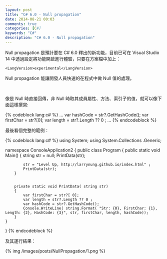 ```yaml
---
layout: post
title: "C# 6.0 - Null propagation"
date: 2014-08-21 00:03
comments: true
categories: [C#]
keywords: "C#"
description: "C# 6.0 - Null propagation"
---
```


Null propagation 是預計要在 C# 6.0 釋出的新功能，目前已可在 Visual Studio 14 中透過設定將功能開啟進行體驗，只要在方案檔中加上：

<!-- More -->

    <LangVersion>experimental</LangVersion>

Null propagation 能讓開發人員快速的在程式中做 Null 值的處理。  

<br/>

像是 Null 時直接回傳，非 Null 時取其成員屬性、方法、索引子的值，就可以像下面這樣撰寫:  

{% codeblock lang:c# %}
...
var hashCode = str?.GetHashCode();
var firstChar = str?[0];
var length = str?.Length ?? 0 ;
...
{% endcodeblock %}


最後看個完整的範例：  

{% codeblock lang:c# %}
using System;
using System.Collections .Generic;


namespace ConsoleApplication2
{
    public class Program
    {
        public static void Main()
        {
            string str = null;
            PrintData(str);


            str = "Level Up, http://larrynung.github.io/index.html" ;
            PrintData(str);
        }


        private static void PrintData( string str)
        {
            var firstChar = str?[ 0];
            var length = str?.Length ?? 0 ;
            var hashCode = str?.GetHashCode();
            Console.WriteLine( string.Format( "Str: {0}, FirstChar: {1}, Length: {2}, HashCode: {3}", str, firstChar, length, hashCode));
        }
    }
}
{% endcodeblock %}


及其運行結果：  

{% img /images/posts/NullPropagation/1.png %}
